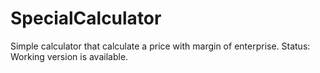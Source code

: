 # SpecialCalculator
Simple calculator that calculate a price with margin of enterprise. Status: Working version is available.
